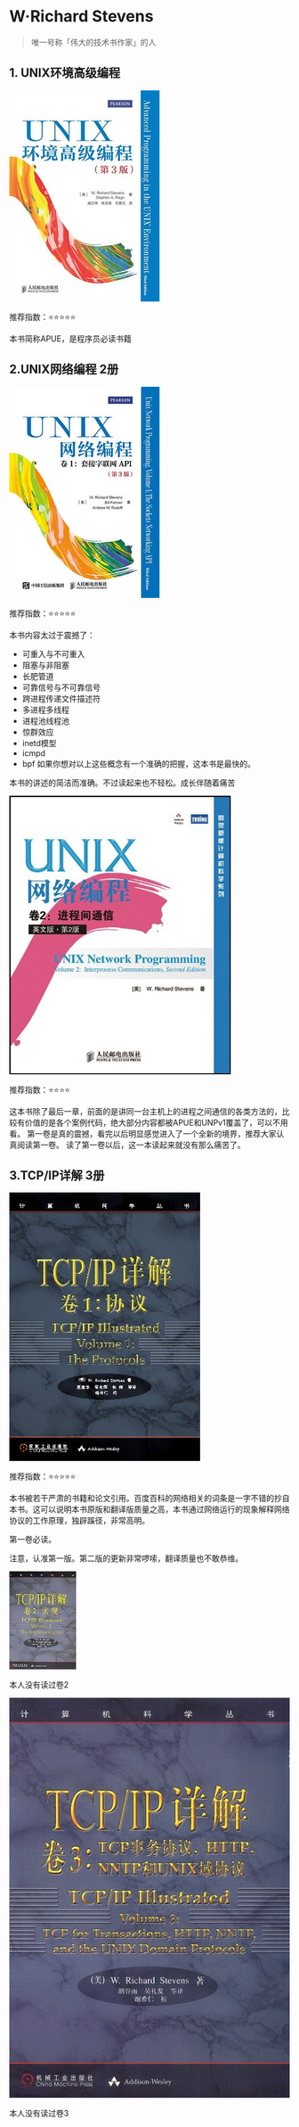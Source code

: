 # W·Richard Stevens
> 唯一号称「伟大的技术书作家」的人

## 1. UNIX环境高级编程

![UNIX环境高级编程](./0.UNIX环境高级编程.jpg)

推荐指数：⭐️⭐️⭐️⭐️⭐️

本书简称APUE，是程序员必读书籍

## 2.UNIX网络编程 2册

![UNIX网络编程 卷1](./4.UNIX网络编程卷1.jpg)

推荐指数：⭐️⭐️⭐️⭐️⭐️

本书内容太过于震撼了：
- 可重入与不可重入
- 阻塞与非阻塞
- 长肥管道
- 可靠信号与不可靠信号
- 跨进程传递文件描述符
- 多进程多线程
- 进程池线程池
- 惊群效应
- inetd模型
- icmpd
- bpf
如果你想对以上这些概念有一个准确的把握，这本书是最快的。

本书的讲述的简洁而准确。不过读起来也不轻松。成长伴随着痛苦

![UNIX网络编程 卷2](./5.UNIX网络编程卷2.jpg)

推荐指数：⭐️⭐️⭐️⭐️

这本书除了最后一章，前面的是讲同一台主机上的进程之间通信的各类方法的，比较有价值的是各个案例代码，绝大部分内容都被APUE和UNPv1覆盖了，可以不用看。
第一卷是真的震撼，看完以后明显感觉进入了一个全新的境界，推荐大家认真阅读第一卷。
读了第一卷以后，这一本读起来就没有那么痛苦了。


## 3.TCP/IP详解 3册

![TCP/IP详解 卷1](./1.TCP:IP详解卷1.jpg)

推荐指数：⭐️⭐️⭐️⭐️⭐️

本书被若干严肃的书籍和论文引用。百度百科的网络相关的词条是一字不错的抄自本书。这可以说明本书原版和翻译版质量之高，本书通过网络运行的现象解释网络协议的工作原理，独辟蹊径，非常高明。 

第一卷必读。

注意，认准第一版。第二版的更新非常啰嗦，翻译质量也不敢恭维。

![TCP/IP详解 卷2](./2.TCP:IP详解卷2.jpg)

本人没有读过卷2

![TCP/IP详解 卷3](./3.TCP:IP详解卷3.jpg)

本人没有读过卷3
